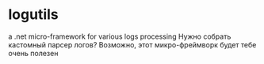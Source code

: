 logutils
========

a .net micro-framework for various logs processing
Нужно собрать кастомный парсер логов? Возможно, этот микро-фреймворк будет тебе очень полезен
